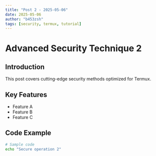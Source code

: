 ```yaml
---
title: "Post 2 - 2025-05-06"
date: 2025-05-06
author: "b453zsh"
tags: [security, termux, tutorial]
---
```


# Advanced Security Technique 2

## Introduction
This post covers cutting-edge security methods optimized for Termux.

## Key Features
- Feature A
- Feature B
- Feature C

## Code Example
```bash
# Sample code
echo "Secure operation 2"
```
